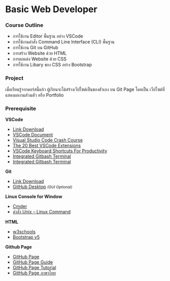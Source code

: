 # Basic Web Developer 

### Course Outline
- การใช้งาน Editor พื้นฐาน อย่าง VSCode
- การใช้งานคำสั่ง Command Line Interface (CLI) พื้นฐาน
- การใช้งาน Git บน GitHub
- การสร้าง Website ด้วย HTML
- การตกแต่ง Website ด้วย CSS
- การใช้งาน Libary ของ CSS อย่าง Bootstrap

### Project

เมื่อเรียนรู้จากคอร์สนี้แล้ว ผู้เรียนจะได้สร้างเว็ปไซต์เป็นของตัวเอง บน Git Page โดยเป็น เว็ปไซต์ที่แสดงผลงานส่วนตัว หรือ Portfolio

### Prerequisite

**VSCode**
- [Link Download](https://code.visualstudio.com/)
- [VSCode Document](https://code.visualstudio.com/docs/introvideos/basics)
- [Visual Studio Code Crash Course](https://www.youtube.com/watch?v=WPqXP_kLzpo)
- [The 20 Best VSCode  Extensions](https://x-team.com/blog/best-vscode-extensions/)
- [VSCode Keyboard Shortcuts For Productivity](https://www.youtube.com/watch?v=Xa5EU-qAv-I)
- [Integrated Gitbash Terminal](https://code.visualstudio.com/docs/editor/integrated-terminal)
- [Integrated Gitbash Terminal](https://stackoverflow.com/questions/42606837/how-do-i-use-bash-on-windows-from-the-visual-studio-code-integrated-terminal)

**Git**
- [Link Download](https://git-scm.com/downloads)
- [GitHub Desktop](https://desktop.github.com/) *<small>(GUI Optional)</small>*

**Linux Console for Window**
- [Cmder](https://cmder.net/)
- [คำสั่ง Unix – Linux Command](https://saixiii.com/unix-linux-command/)

**HTML**
- [w3schools](https://www.w3schools.com/)
- [Bootstrap v5](https://v5.getbootstrap.com/)

**Github Page**
- [GitHub Page](https://pages.github.com/)
- [GitHub Page Guide](https://guides.github.com/features/pages/)
- [GitHub Page Tutorial](https://docs.github.com/en/free-pro-team@latest/github/working-with-github-pages/getting-started-with-github-pages)
- [GitHub Page ภาษาไทย](https://devahoy.com/blog/2017/02/how-to-host-website-on-github-pages/)
